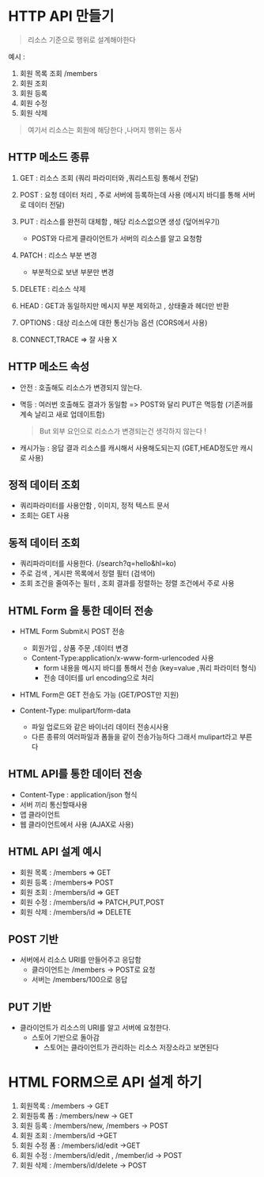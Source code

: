 # HTTP API 만들기

> 리소스 기준으로 행위로 설계해야한다

예시 :

1. 회원 목록 조회 /members
2. 회원 조회
3. 회원 등록
4. 회원 수정
5. 회원 삭제

> 여기서 리소스는 회원에 해당한다 ,나머지 행위는 동사

## HTTP 메소드 종류

1. GET : 리소스 조회 (쿼리 파라미터와 ,쿼리스트링 통해서 전달)
2. POST : 요청 데이터 처리 , 주로 서버에 등록하는데 사용 (메시지 바디를 통해 서버로 데이터 전달)
3. PUT : 리소스를 완전히 대체함 , 해당 리소스없으면 생성 (덮어씌우기)
   - POST와 다르게 클라이언트가 서버의 리소스를 알고 요청함

4. PATCH : 리소스 부분 변경
   - 부분적으로 보낸 부분만 변경

5. DELETE : 리소스 삭제
6. HEAD : GET과 동일하지만 메시지 부분 제외하고 , 상태줄과 헤더만 반환
7. OPTIONS : 대상 리소스에 대한 통신가능 옵션 (CORS에서 사용)
8. CONNECT,TRACE => 잘 사용 X

## HTTP 메소드 속성

- 안전 : 호출해도 리소스가 변경되지 않는다.
- 멱등 : 여러번 호출해도 결과가 동일함 => POST와 달리 PUT은 멱등함 (기존꺼를 계속 날리고 새로 업데이트함)
  > But 외부 요인으로 리소스가 변경되는건 생각하지 않는다 !

- 캐시가능 : 응답 결과 리소스를 캐시해서 사용해도되는지 (GET,HEAD정도만 캐시로 사용)

## 정적 데이터 조회

- 쿼리파라미터를 사용안함 , 이미지, 정적 텍스트 문서
- 조회는 GET 사용

## 동적 데이터 조회

- 쿼리파라미터를 사용한다. (/search?q=hello&hl=ko)
- 주로 검색 , 게시판 목록에서 정렬 필터 (검색어)
- 조회 조건을 줄여주는 필터 , 조회 결과를 정렬하는 정렬 조건에서 주로 사용

## HTML Form 을 통한 데이터 전송

- HTML Form Submit시 POST 전송
  - 회원가입 , 상품 주문 ,데이터 변경
  - Content-Type:application/x-www-form-urlencoded 사용
    - form 내용을 메시지 바디를 통해서 전송 (key=value ,쿼리 파라미터 형식)
    - 전송 데이터를 url encoding으로 처리

- HTML Form은 GET 전송도 가능 (GET/POST만 지원)
- Content-Type: mulipart/form-data
  - 파일 업로드와 같은 바이너리 데이터 전송시사용
  - 다른 종류의 여러파일과 폼들을 같이 전송가능하다 그래서 mulipart라고 부른다

## HTML API를 통한 데이터 전송

- Content-Type : application/json 형식
- 서버 끼리 통신할때사용
- 앱 클라이언트
- 웹 클라이언트에서 사용 (AJAX로 사용)

## HTML API 설계 예시

- 회원 목록 : /members => GET
- 회원 등록 : /members=> POST
- 회원 조회 : /members/id => GET
- 회원 수정 : /members/id => PATCH,PUT,POST
- 회원 삭제 : /members/id => DELETE

## POST 기반

- 서버에서 리소스 URI를 만들어주고 응답함
  - 클라이언트는 /members -> POST로 요청
  - 서버는 /members/100으로 응답

## PUT 기반

- 클라이언트가 리소스의 URI를 알고 서버에 요청한다.
  - 스토어 기반으로 돌아감
    - 스토어는 클라이언트가 관리하는 리소스 저장소라고 보면된다

# HTML FORM으로 API 설계 하기

1. 회원목록 : /members -> GET
2. 회원등록 폼 : /members/new -> GET
3. 회원 등록 : /members/new, /members -> POST
4. 회원 조회 : /members/id ->GET
5. 회원 수정 폼 : /members/id/edit ->GET
6. 회원 수정 : /members/id/edit , /member/id -> POST
7. 회원 삭제 : /members/id/delete -> POST
